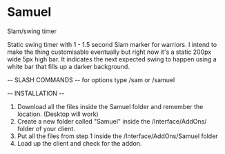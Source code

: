 Samuel
======

Slam/swing timer

Static swing timer with 1 - 1.5 second Slam marker for warriors.
I intend to make the thing customisable eventually but right now it's a static 200px wide 5px high bar.
It indicates the next expected swing to happen using a white bar that fills up a darker background.

-- SLASH COMMANDS --
for options type /sam or /samuel

-- INSTALLATION --

1. Download all the files inside the Samuel folder and remember the location. (Desktop will work)
2. Create a new folder called "Samuel" inside the /Interface/AddOns/ folder of your client.
3. Put all the files from step 1 inside the /Interface/AddOns/Samuel folder
4. Load up the client and check for the addon.
